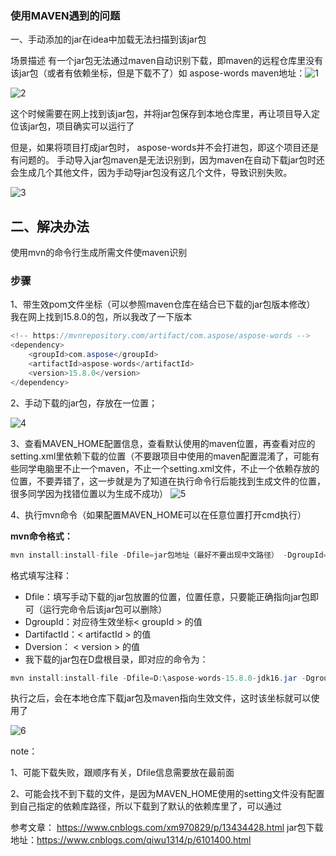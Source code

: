 ### **使用MAVEN遇到的问题**
一、手动添加的jar在idea中加载无法扫描到该jar包
    
场景描述
有一个jar包无法通过maven自动识别下载，即maven的远程仓库里没有该jar包（或者有依赖坐标，但是下载不了）如 aspose-words
maven地址：![1](https://cdn.jsdelivr.net/gh/mrh167/rhperknowledge.github.io@release-image/images/1.png)



![2](https://cdn.jsdelivr.net/gh/mrh167/rhperknowledge.github.io@release-image/images/2.png)



这个时候需要在网上找到该jar包，并将jar包保存到本地仓库里，再让项目导入定位该jar包，项目确实可以运行了

但是，如果将项目打成jar包时， aspose-words并不会打进包，即这个项目还是有问题的。
手动导入jar包maven是无法识别到，因为maven在自动下载jar包时还会生成几个其他文件，因为手动导jar包没有这几个文件，导致识别失败。

![3](https://cdn.jsdelivr.net/gh/mrh167/rhperknowledge.github.io@release-image/images/3.png)



## 二、解决办法

使用mvn的命令行生成所需文件使maven识别

### 步骤

1、带生效pom文件坐标（可以参照maven仓库在结合已下载的jar包版本修改）
我在网上找到15.8.0的包，所以我改了一下版本

```java
<!-- https://mvnrepository.com/artifact/com.aspose/aspose-words -->
<dependency>
    <groupId>com.aspose</groupId>
    <artifactId>aspose-words</artifactId>
    <version>15.8.0</version>
</dependency>
```

2、手动下载的jar包，存放在一位置；

![4](https://cdn.jsdelivr.net/gh/mrh167/rhperknowledge.github.io@release-image/images/4.png)

3、查看MAVEN_HOME配置信息，查看默认使用的maven位置，再查看对应的setting.xml里依赖下载的位置（不要跟项目中使用的maven配置混淆了，可能有些同学电脑里不止一个maven，不止一个setting.xml文件，不止一个依赖存放的位置，不要弄错了，这一步就是为了知道在执行命令行后能找到生成文件的位置，很多同学因为找错位置以为生成不成功）
![5](https://cdn.jsdelivr.net/gh/mrh167/rhperknowledge.github.io@release-image/images/5.png)

4、执行mvn命令（如果配置MAVEN_HOME可以在任意位置打开cmd执行）

**mvn命令格式：**

```java
mvn install:install-file -Dfile=jar包地址（最好不要出现中文路径） -DgroupId=<groupId>标签内的内容 -DartifactId=<artifactId>标签内的内容  -Dversion=<version>标签内的内容 -Dpackaging=jar
```

格式填写注释：

- Dfile：填写手动下载的jar包放置的位置，位置任意，只要能正确指向jar包即可（运行完命令后该jar包可以删除）
- DgroupId：对应待生效坐标< groupId > 的值
- DartifactId：< artifactId > 的值
- Dversion： < version > 的值
- 我下载的jar包在D盘根目录，即对应的命令为：

```java
mvn install:install-file -Dfile=D:\aspose-words-15.8.0-jdk16.jar -DgroupId=com.aspose -DartifactId=aspose-words -Dversion=15.8.0 -Dpackaging=jar
```

执行之后，会在本地仓库下载jar包及maven指向生效文件，这时该坐标就可以使用了

![6](https://cdn.jsdelivr.net/gh/mrh167/rhperknowledge.github.io@release-image/images/6.png)

note：

1、可能下载失败，跟顺序有关，Dfile信息需要放在最前面

2、可能会找不到下载的文件，是因为MAVEN_HOME使用的setting文件没有配置到自己指定的依赖库路径，所以下载到了默认的依赖库里了，可以通过

参考文章：
https://www.cnblogs.com/xm970829/p/13434428.html
jar包下载地址：https://www.cnblogs.com/qiwu1314/p/6101400.html





